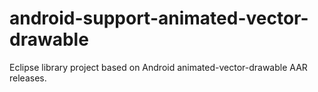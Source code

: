 # android-support-animated-vector-drawable
Eclipse library project based on Android animated-vector-drawable AAR releases. 
